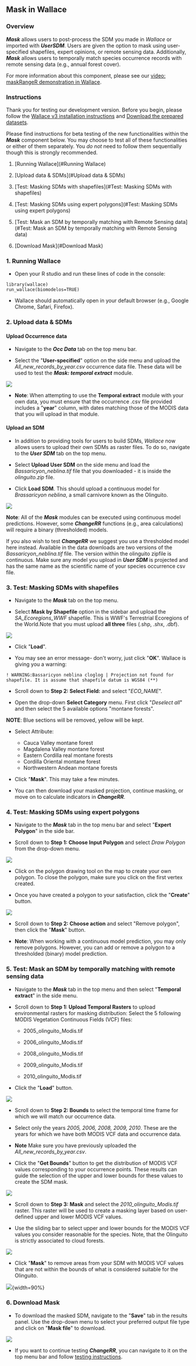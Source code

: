 ## Mask in Wallace  

### Overview

**_Mask_** allows users to post-process the SDM you made in *Wallace* or imported with **_UserSDM_**.  Users are given the option to mask using user-specified shapefiles, expert opinions, or remote sensing data. Additionally, **_Mask_** allows users to temporally match species occurrence records with remote sensing data (e.g., annual forest cover).
  
For more information about this component, please see our [video: maskRangeR demonstration in Wallace](https://youtu.be/uBbYqQLRirU). 

### Instructions  

Thank you for testing our development version. Before you begin, please follow the [Wallace v3 installation 
instructions](installation_instructions.md) and [Download the prepared datasets](Data.md).  

Please find instructions for beta testing of the new functionalities within the **_Mask_** component below. You may choose to test all of these functionalities or either of them separately. You *do not* need to follow them sequentially though this is strongly recommended.   

1. [Running Wallace](#Running Wallace)<br>

2. [Upload data & SDMs](#Upload data & SDMs)<br> 

3. [Test: Masking SDMs with shapefiles](#Test: Masking SDMs with shapefiles)<br>

4. [Test: Masking SDMs using expert polygons](#Test: Masking SDMs using expert polygons)<br>

5. [Test: Mask an SDM by temporally matching with Remote Sensing data](#Test: Mask an SDM by temporally matching with Remote Sensing data)<br>

6. [Download Mask](#Download Mask)<br>

### 1. Running Wallace <a name = "Running Wallace"> </a>

  * Open your R studio and run these lines of code in the console: 
  
```{r}
library(wallace) 
run_wallace(biomodelos=TRUE) 
```

  * Wallace should automatically open in your default browser (e.g., Google Chrome, Safari, Firefox).<br>
  

### 2. Upload data & SDMs <a name = "Upload data & SDMs"> </a>

#### Upload Occurrence data  

  * Navigate to the **_Occ Data_** tab on the top menu bar.  

  * Select the "**User-specified**" option on the side menu and upload the *All_new_records_by_year.csv* occurrence data file. These data will be used to test the **_Mask: temporal extract_** module.    

![](img/mrwOccData.png)

  * **Note**: When attempting to use the **Temporal extract** module with your own data, you must ensure that the occurrence .csv file provided includes a "**year**" column, with dates matching those of the MODIS data that you will upload in that module.  
  
####  Upload an SDM  

  * In addition to providing tools for users to build SDMs, *Wallace* now allows users to upload their own SDMs as raster files. To do so, navigate to the **_User SDM_** tab on the top menu. 

  * Select **Upload User SDM** on the side menu and load the *Bassaricyon_neblina.tif* file that you downloaded - it is inside the *olinguito.zip* file. 

  * Click **Load SDM**. This should upload a continuous model for *Brassaricyon neblina*, a small carnivore known as the Olinguito.<br>   

![](img/mrwLoadUserSDM.png)


**Note**: All of the **_Mask_** modules can be executed using continuous model predictions. However, some **_ChangeRR_** functions (e.g., area calculations) will require a binary (thresholded) models.   

If you also wish to test **_ChangeRR_** we suggest you use a thresholded model here instead. Available in the data downloads are two versions of the *Bassaricyon_neblina.tif* file. The version within the olinguito zipfile is continuous. Make sure any model you upload in **_User SDM_** is projected and has the same name as the scientific name of your species occurrence csv file. <br>  

### 3. Test: Masking SDMs with shapefiles <a name = "Test: Masking SDMs with shapefiles"> </a>

  * Navigate to the **_Mask_** tab on the top menu.  
  
  * Select **Mask by Shapefile** option in the sidebar and upload the *SA_Ecoregions_WWF* shapefile. This is WWF's Terrestrial Ecoregions of the World.Note that you must upload **all three** files (.shp, .shx, .dbf).  

![](img/maskShapefileWallace.png)

  * Click "**Load**". 
  
  * You may see an error message- don't worry, just click "**OK**". Wallace is giving you a warning: 

```{r}
! WARNING:Bassaricyon neblina cloglog | Projection not found for shapefile. It is assume that shapefile datum is WGS84 (**) 
```

  * Scroll down to **Step 2: Select Field:** and select "*ECO_NAME*". 
  
  * Open the drop-down **Select Category** menu. First click "*Deselect all*" and then select the 5 available options "montane forests".   

**NOTE**: Blue sections will be removed, yellow will be kept. 

  * Select Attribute:

    - Cauca Valley montane forest 
    - Magdalena Valley montane forest
    - Eastern Cordilla real montane forests
    - Cordilla Oriental montane forest
    - Northwestern Andean montane forests 

  * Click "**Mask**". This may take a few minutes. 

  * You can then download your masked projection, continue masking, or move on to calculate indicators in **_ChangeRR_**. <br>


### 4. Test: Masking SDMs using expert polygons<a name = "Test: Masking SDMs using expert polygons"> </a>  

  * Navigate to the **_Mask_** tab in the top menu bar and select "**Expert Polygon**" in the side bar.    

  * Scroll down to **Step 1: Choose Input Polygon** and select *Draw Polygon* from the drop-down menu.<br>  
  
  ![](img/mrwExpertPolygon1.png)

  * Click on the polygon drawing tool on the map to create your own polygon. To close the polygon, make sure you click on the first vertex created. 

  * Once you have created a polygon to your satisfaction, click the "**Create**" button.<br> 

![](img/mrwExpertPolygon2.png)<br>

  * Scroll down to **Step 2: Choose action** and select "Remove polygon", then click the "**Mask**" button.  
  
  * **Note**: When working with a continuous model prediction, you may only remove polygons. However, you can add or remove a polygon to a thresholded (binary) model prediction.<br>  

### 5. Test: Mask an SDM by temporally matching with remote sensing data <a name = "Test: Mask an SDM by temporally matching with remote sensing data"> </a> 
  
  * Navigate to the **_Mask_** tab in the top menu and then select "**Temporal extract**" in the side menu.  

  * Scroll down to **Step 1: Upload Temporal Rasters** to upload environmental rasters for masking distribution: Select the 5 following MODIS Vegetation Continuous Fields (VCF) files: 
  
      + 2005_olinguito_Modis.tif  
      
      + 2006_olinguito_Modis.tif  
      
      + 2008_olinguito_Modis.tif  
      
      + 2009_olinguito_Modis.tif  
      
      + 2010_olinguito_Modis.tif  
  
  * Click the "**Load**" button.<br>

![](img/mrwTempMatch1.png)

  * Scroll down to **Step 2: Bounds** to select the temporal time frame for which we will match our occurrence data. 
  
  * Select only the years *2005, 2006, 2008, 2009, 2010*. These are the years for which we have both MODIS VCF data and occurrence data. 

  * **Note** Make sure you have previously uploaded the *All_new_records_by_year.csv*. 

  * Click the "**Get Bounds**" button to get the distribution of MODIS VCF values corresponding to your occurrence points. These results can guide the selection of the upper and lower bounds for these values to create the SDM mask.<br>

![](img/mrwTempMatch3.PNG)  

  * Scroll down to **Step 3: Mask** and select the *2010_olinguito_Modis.tif* raster. This raster will be used to create a masking layer based on user-defined upper and lower MODIS VCF values. 

  * Use the sliding bar to select upper and lower bounds for the MODIS VCF values you consider reasonable for the species. Note, that the Olinguito is strictly associated to cloud forests.<br> 

![](img/mrwTempMatch4.png)  

  * Click "**Mask**" to remove areas from your SDM with MODIS VCF values that are not within the bounds of what is considered suitable for the Olinguito.<br> 

![](img/mrwTempMatch5.PNG){width=90%} <br>

### 6. Download Mask<a name = "Download Mask"> </a>

  * To download the masked SDM, navigate to the "**Save**" tab in the results panel. Use the drop-down menu to select your preferred output file type and click on "**Mask file**" to download.<br>

![](img/mrwDownloadMask.png)  

  * If you want to continue testing **_ChangeRR_**, you can navigate to it on the top menu bar and follow [testing instructions](crr.md). 
